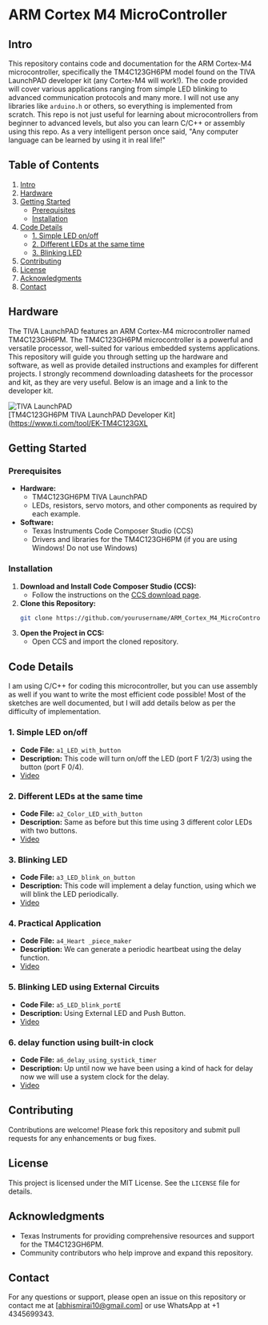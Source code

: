 # ARM Cortex M4 MicroController

## Intro

This repository contains code and documentation for the ARM Cortex-M4 microcontroller, specifically the TM4C123GH6PM model found on the TIVA LaunchPAD developer kit (any Cortex-M4 will work!). The code provided will cover various applications ranging from simple LED blinking to advanced communication protocols and many more. I will not use any libraries like `arduino.h` or others, so everything is implemented from scratch. This repo is not just useful for learning about microcontrollers from beginner to advanced levels, but also you can learn C/C++ or assembly using this repo. As a very intelligent person once said, "Any computer language can be learned by using it in real life!"


## Table of Contents
1. [Intro](#intro)
2. [Hardware](#hardware)
3. [Getting Started](#getting-started)
    - [Prerequisites](#prerequisites)
    - [Installation](#installation)
4. [Code Details](#code-details)
    - [1. Simple LED on/off](#1-simple-led-onoff)
    - [2. Different LEDs at the same time](#2-different-leds-at-the-same-time)
    - [3. Blinking LED](#3-blinking-led)
5. [Contributing](#contributing)
6. [License](#license)
7. [Acknowledgments](#acknowledgments)
8. [Contact](#contact)

## Hardware

The TIVA LaunchPAD features an ARM Cortex-M4 microcontroller named TM4C123GH6PM. The TM4C123GH6PM microcontroller is a powerful and versatile processor, well-suited for various embedded systems applications. This repository will guide you through setting up the hardware and software, as well as provide detailed instructions and examples for different projects. I strongly recommend downloading datasheets for the processor and kit, as they are very useful. Below is an image and a link to the developer kit.

![TIVA LaunchPAD](https://github.com/abhismirai10/ARM_Cortex_M4_MicroController/assets/121724635/13acc5be-48a2-4a26-89b3-509de1291eda)  
[TM4C123GH6PM TIVA LaunchPAD Developer Kit](https://www.ti.com/tool/EK-TM4C123GXL


## Getting Started

### Prerequisites

- **Hardware:**
  - TM4C123GH6PM TIVA LaunchPAD
  - LEDs, resistors, servo motors, and other components as required by each example.
- **Software:**
  - Texas Instruments Code Composer Studio (CCS)
  - Drivers and libraries for the TM4C123GH6PM (if you are using Windows! Do not use Windows)

### Installation

1. **Download and Install Code Composer Studio (CCS):**
   - Follow the instructions on the [CCS download page](https://www.ti.com/tool/CCSTUDIO).
2. **Clone this Repository:**
   ```sh
   git clone https://github.com/yourusername/ARM_Cortex_M4_MicroController.git
   ```
3. **Open the Project in CCS:**
   - Open CCS and import the cloned repository.


## Code Details

I am using C/C++ for coding this microcontroller, but you can use assembly as well if you want to write the most efficient code possible! Most of the sketches are well documented, but I will add details below as per the difficulty of implementation.

### 1. Simple LED on/off
- **Code File:** `a1_LED_with_button`
- **Description:** This code will turn on/off the LED (port F 1/2/3) using the button (port F 0/4).
- [Video](https://youtu.be/uZM3S-P_QH0)

### 2. Different LEDs at the same time
- **Code File:** `a2_Color_LED_with_button`
- **Description:** Same as before but this time using 3 different color LEDs with two buttons.
- [Video](https://youtu.be/-cigAuxJvFA)

### 3. Blinking LED
- **Code File:** `a3_LED_blink_on_button`
- **Description:** This code will implement a delay function, using which we will blink the LED periodically.
- [Video](https://youtu.be/_e20fkPInfk)

### 4. Practical Application
- **Code File:** `a4_Heart _piece_maker`
- **Description:** We can generate a periodic heartbeat using the delay function.
- [Video](https://youtu.be/jsTTCv8WGcw)

### 5. Blinking LED using External Circuits
- **Code File:** `a5_LED_blink_portE`
- **Description:** Using External LED and Push Button.
- [Video](https://youtu.be/RJPthKYKAvI)

### 6. delay function using built-in clock
- **Code File:** `a6_delay_using_systick_timer`
- **Description:** Up until now we have been using a kind of hack for delay now we will use a system clock for the delay.
- [Video](https://youtu.be/pgsQGlkQow4)

## Contributing

Contributions are welcome! Please fork this repository and submit pull requests for any enhancements or bug fixes.

## License

This project is licensed under the MIT License. See the `LICENSE` file for details.

## Acknowledgments

- Texas Instruments for providing comprehensive resources and support for the TM4C123GH6PM.
- Community contributors who help improve and expand this repository.

## Contact

For any questions or support, please open an issue on this repository or contact me at [abhismirai10@gmail.com] or use WhatsApp at +1 4345699343.
